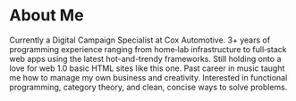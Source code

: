 # About Me

Currently a Digital Campaign Specialist at Cox Automotive. 3+ years of programming experience ranging from home‐lab infrastructure to full‐stack web apps using the latest hot-and-trendy frameworks. Still holding onto a love for web 1.0 basic HTML sites like this one. Past career in music taught me how to manage my own business and creativity. Interested in functional programming, category theory, and clean, concise ways to solve problems.
